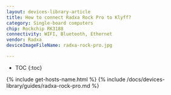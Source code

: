 ```yaml
---
layout: devices-library-article
title: How to connect Radxa Rock Pro to Klyff?
category: Single-board computers
chip: Rockchip RK3188
connectivity: WIFI, Bluetooth, Ethernet
vendor: Radxa
deviceImageFileName: radxa-rock-pro.jpg

---
```



* TOC
{:toc}

{% include get-hosts-name.html %}
{% include /docs/devices-library/guides/radxa-rock-pro.md %}
